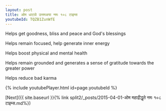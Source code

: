 ```yaml
---
layout: post
title: ओम धाटावे उत्तमअया नमः १०८ टाइम्स
youtubeId: TQZB1ZunWfE
---
```

 
 
Helps get goodness, bliss and peace and God's blessings
 
Helps remain focused, help generate inner energy 
 
Helps boost physical and mental health 
 
Helps remain grounded and generates a sense of gratitude towards the greater power 
 
Helps reduce bad karma
 
 
 
 


{% include youtubePlayer.html id=page.youtubeId %}
 
[Next]({{ site.baseurl }}{% link  split2/_posts/2015-04-01-ओम महाद्रीद्धृते नमः १०८ टाइम्स.md%})
 
